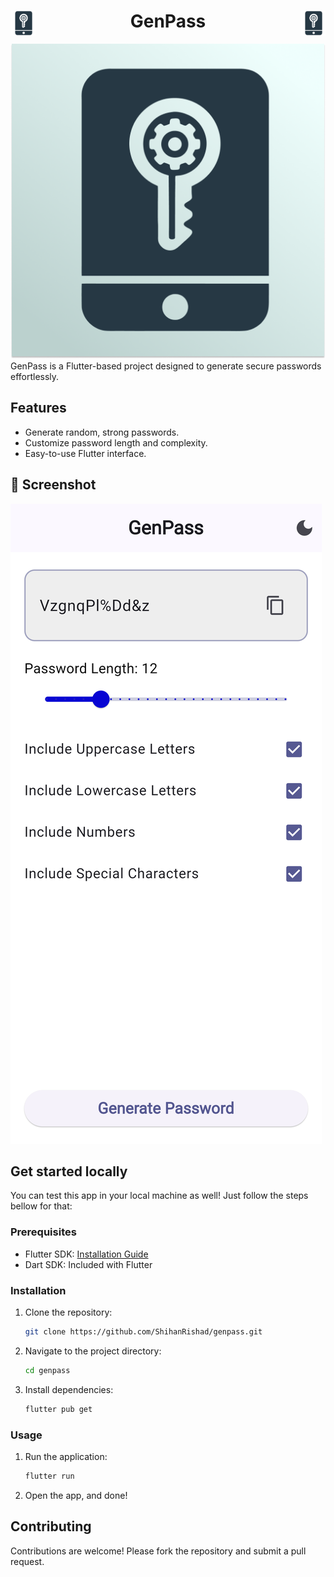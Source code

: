 <h1 align="center"><img src="assets/icons/fore.png" height="40px" align="left">GenPass<img src="assets/icons/fore.png" height="40px" align="right"></h1> 
<img src="assets/icons/app_icon.png">
GenPass is a Flutter-based project designed to generate secure passwords effortlessly.

<h2 > Features</h2> 

- Generate random, strong passwords.
- Customize password length and complexity.
- Easy-to-use Flutter interface.

## 📱 Screenshot 
<img alt="screenshot" src="./assets/images/phoneSS.png">


## Get started locally
You can test this app in your local machine as well! Just follow the steps bellow for that:
### Prerequisites

- Flutter SDK: [Installation Guide](https://flutter.dev/docs/get-started/install)
- Dart SDK: Included with Flutter

### Installation

1. Clone the repository:
   ```bash
   git clone https://github.com/ShihanRishad/genpass.git
   ```
2. Navigate to the project directory:
   ```bash
   cd genpass
   ```
3. Install dependencies:
   ```bash
   flutter pub get
   ```

### Usage

1. Run the application:
   ```bash
   flutter run
   ```
2. Open the app, and done!

## Contributing

Contributions are welcome! Please fork the repository and submit a pull request.

